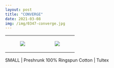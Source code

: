 ```yaml
---
layout: post
title: "CONVERGE"
date: 2021-03-08
img: /img/0347-converge.jpg
---
```




<table style="width:100%;"><tr><td style="vertical-align:top;">
      <figure class="tmblr-full" data-orig-height="2048" data-orig-width="1365" data-orig-src="https://concertshirts.netlify.app/shirts/0347/0347-01.jpg"><img src="https://64.media.tumblr.com/4b45d4e53fdff5ff2a056c0e08e24592/05512c88258b0c3f-9b/s540x810/f518d70e3d17e43bbadee4a464399100e29e54da.jpg" data-orig-height="2048" data-orig-width="1365" data-orig-src="https://concertshirts.netlify.app/shirts/0347/0347-01.jpg"/></figure></td>
    <td style="vertical-align:top;">
      <figure class="tmblr-full" data-orig-height="2048" data-orig-width="1365" data-orig-src="https://concertshirts.netlify.app/shirts/0347/0347-02.jpg"><img src="https://64.media.tumblr.com/fc21134527051210d2489a32767f419f/05512c88258b0c3f-0c/s540x810/5bcf596b5a9e49cd7c3fc864ec97766c11eb619b.jpg" data-orig-height="2048" data-orig-width="1365" data-orig-src="https://concertshirts.netlify.app/shirts/0347/0347-02.jpg"/></figure></td>
  </tr></table><p>
  SMALL | Preshrunk 100% Ringspun Cotton | Tultex
</p>
